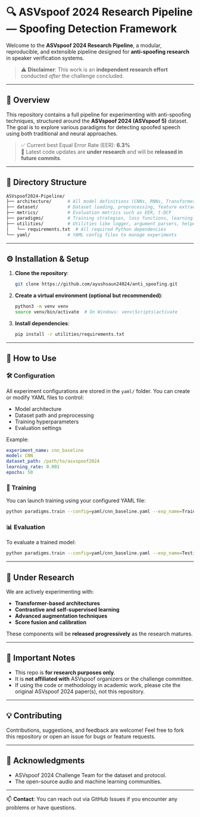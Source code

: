 # 🔍 ASVspoof 2024 Research Pipeline — Spoofing Detection Framework

Welcome to the **ASVspoof 2024 Research Pipeline**, a modular, reproducible, and extensible pipeline designed for **anti-spoofing research** in speaker verification systems.

> ⚠️ **Disclaimer**: This work is an **independent research effort** conducted *after* the challenge concluded.

---

## 🧠 Overview

This repository contains a full pipeline for experimenting with anti-spoofing techniques, structured around the **ASVspoof 2024 (ASVspoof 5)** dataset. The goal is to explore various paradigms for detecting spoofed speech using both traditional and neural approaches.

> ✅ Current best Equal Error Rate (EER): **6.3%**  
> 🚧 Latest code updates are **under research** and will be **released in future commits**.

---

## 📁 Directory Structure

```bash
ASVspoof2024-Pipeline/
├── architecture/      # All model definitions (CNNs, RNNs, Transformers, etc.)
├── dataset/           # Dataset loading, preprocessing, feature extraction
├── metrics/           # Evaluation metrics such as EER, t-DCF
├── paradigms/         # Training strategies, loss functions, learning paradigms
├── utilities/         # Utilities like logger, argument parsers, helper scripts
│   └── requirements.txt  # All required Python dependencies
└── yaml/              # YAML config files to manage experiments
```

---

## ⚙️ Installation & Setup

1. **Clone the repository**:

   ```bash
   git clone https://github.com/ayushsaun24024/anti_spoofing.git
   ```

2. **Create a virtual environment (optional but recommended)**:

   ```bash
   python3 -m venv venv
   source venv/bin/activate  # On Windows: venv\Scripts\activate
   ```

3. **Install dependencies**:

   ```bash
   pip install -r utilities/requirements.txt
   ```

---

## 🔧 How to Use

### 🛠 Configuration

All experiment configurations are stored in the `yaml/` folder. You can create or modify YAML files to control:

- Model architecture
- Dataset path and preprocessing
- Training hyperparameters
- Evaluation settings

Example:
```yaml
experiment_name: cnn_baseline
model: CNN
dataset_path: /path/to/asvspoof2024
learning_rate: 0.001
epochs: 50
```

### 🚀 Training

You can launch training using your configured YAML file:

```bash
python paradigms.train --config=yaml/cnn_baseline.yaml --exp_name=Training
```

### 📊 Evaluation

To evaluate a trained model:

```bash
python paradigms.train --config=yaml/cnn_baseline.yaml --exp_name=Testing
```

---
## 🔬 Under Research

We are actively experimenting with:

- **Transformer-based architectures**
- **Contrastive and self-supervised learning**
- **Advanced augmentation techniques**
- **Score fusion and calibration**

These components will be **released progressively** as the research matures.

---

## 📌 Important Notes

- This repo is **for research purposes only**.
- It is **not affiliated with** ASVspoof organizers or the challenge committee.
- If using the code or methodology in academic work, please cite the original ASVspoof 2024 paper(s), not this repository.

---

## 💡 Contributing

Contributions, suggestions, and feedback are welcome! Feel free to fork this repository or open an issue for bugs or feature requests.

---

## 🤝 Acknowledgments

- ASVspoof 2024 Challenge Team for the dataset and protocol.
- The open-source audio and machine learning communities.

---

📫 **Contact**: You can reach out via GitHub Issues if you encounter any problems or have questions.

